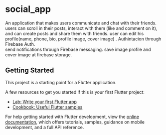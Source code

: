 # social_app

An application that makes users communicate and chat with their friends.
users can  scroll in their posts, interact with them (like and comment on it), and can create posts and share them with friends.
user can edit his profile(name, phone, bio, profile image, cover image) .
Authintacion through Firebase Auth.  
send notifications through Firebase messaging.
save image profile and cover image at firebase storage.

## Getting Started

This project is a starting point for a Flutter application.

A few resources to get you started if this is your first Flutter project:

- [Lab: Write your first Flutter app](https://docs.flutter.dev/get-started/codelab)
- [Cookbook: Useful Flutter samples](https://docs.flutter.dev/cookbook)

For help getting started with Flutter development, view the
[online documentation](https://docs.flutter.dev/), which offers tutorials,
samples, guidance on mobile development, and a full API reference.
